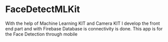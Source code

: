 # FaceDetectMLKit

With the help of Machine Learning KIT and Camera KIT I develop the front end part and with Firebase Database is connectivity is done. This app is for the Face Detection through mobile
